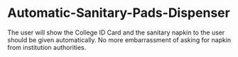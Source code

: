 # Automatic-Sanitary-Pads-Dispenser
The user will show the College ID Card and the sanitary napkin to the user should be given automatically. No more embarrassment of asking for napkin from institution authorities.
